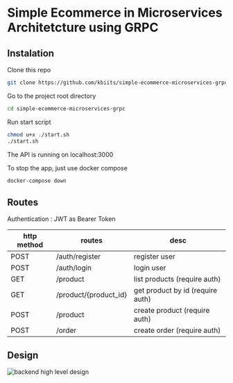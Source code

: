 # Simple Ecommerce in Microservices Architetcture using GRPC

## Instalation

Clone this repo
```bash
git clone https://github.com/kbiits/simple-ecommerce-microservices-grpc
```

Go to the project root directory
```bash
cd simple-ecommerce-microservices-grpc
```

Run start script
```bash
chmod u+x ./start.sh
./start.sh
```

The API is running on localhost:3000

To stop the app, just use docker compose
```bash
docker-compose down
```

## Routes
Authentication : JWT as Bearer Token

| http method | routes                | desc                              |
| ----------- | --------------------- | --------------------------------- |
| POST        | /auth/register        | register user                     |
| POST        | /auth/login           | login user                        |
| GET         | /product              | list products (require auth)      |
| GET         | /product/{product_id} | get product by id (require auth)  |
| POST        | /product              | create product (require auth)     |
| POST        | /order                | create order (require auth)       |

## Design
![backend high level design](https://user-images.githubusercontent.com/67781184/163797975-c233c3f7-8a14-4534-ac0c-762085839cbc.png)


